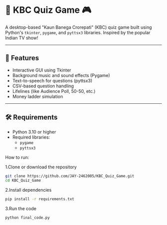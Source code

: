 # 🧠 KBC Quiz Game 🎮

A desktop-based "Kaun Banega Crorepati" (KBC) quiz game built using Python's `tkinter`, `pygame`, and `pyttsx3` libraries. Inspired by the popular Indian TV show!

---

## 🚀 Features

- Interactive GUI using Tkinter
- Background music and sound effects (Pygame)
- Text-to-speech for questions (pyttsx3)
- CSV-based question handling
- Lifelines (like Audience Poll, 50-50, etc.)
- Money ladder simulation

---

## 🛠 Requirements

- Python 3.10 or higher
- Required libraries:
  - `pygame`
  - `pyttsx3`

How to run:

1.Clone or download the repository
```bash
git clone https://github.com/JAY-2462005/KBC_Quiz_Game.git
cd KBC_Quiz_Game

```
2.Install dependencies
```bash
pip install -r requirements.txt
```

3.Run the code
```bash
python final_code.py
```

